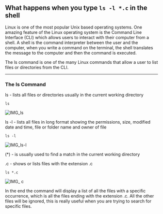 ##  What happens when you type `ls -l *.c` in the shell

Linux is one of the most popular Unix based operating systems. One amazing feature of the Linux operating system is the Command Line Interface (CLI) which allows users to interact with their computer from a shell. A shell is the command interpreter between the user and the computer, when you write a command on the terminal, the shell translates the message to the computer and then the command is executed.  

The ls command is one of the many Linux commands that allow a user to list files or directories from the CLI.


---

### The ls Command
ls - lists all files or directories usually in the current working directory
```
ls
```

![IMG_ls](https://user-images.githubusercontent.com/84739465/130857760-584c3367-13e8-42dd-8ea0-965f9236038f.jpg)

ls -l - lists all files in long format showing the permissions, size, modified date and time, file or folder name and owner of file
```
ls -l
```

![IMG_ls-l](https://user-images.githubusercontent.com/84739465/130858275-3b8589db-49a6-4e36-a2c0-e48c01940af2.jpg)

(*) - is usually used to find a match in the current working directory

.c - shows or lists files with the extension .c
```
ls *.c
```

![IMG_ c](https://user-images.githubusercontent.com/84739465/130857560-53a1e8d0-5768-4417-8f9c-81663c7b40cb.jpg)

In the end  the command will display a list of all the files with a specific occurrence, which is all the files ending with the extension .c. All the other files will be ignored, this is really useful when you are trying to search for specific files.

